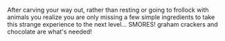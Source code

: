 After carving your way out, rather than resting or going to frollock with animals you
realize you are only missing a few simple ingredients to take this strange experience to the next level... 
SMORES! graham crackers and chocolate are what's needed!